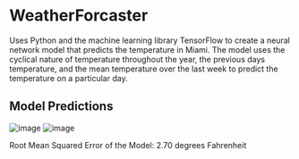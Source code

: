 # WeatherForcaster
Uses Python and the machine learning library TensorFlow to create a neural network model that predicts the temperature in Miami. The model uses the cyclical nature of temperature throughout the year, the previous days temperature, and the mean temperature over the last week to predict the temperature on a particular day.
## Model Predictions
![image](https://github.com/user-attachments/assets/5e58f082-293c-4a1d-8af5-bc58c9e87344)
![image](https://github.com/user-attachments/assets/943ebaf4-b6f5-4028-b9a9-b6c6724965fd)

Root Mean Squared Error of the Model: 2.70 degrees Fahrenheit
